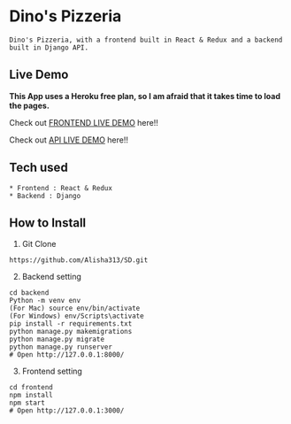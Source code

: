 # Dino's Pizzeria

```
Dino's Pizzeria, with a frontend built in React & Redux and a backend built in Django API.
```

## Live Demo

**This App uses a Heroku free plan, so I am afraid that it takes time to load the pages.**

Check out [FRONTEND LIVE DEMO](https://frontend-DinosPizzeria.jenniferdelacuz.repl.co) here!!

Check out [API LIVE DEMO](https://backend-Dinospizzeria.jenniferdelacuz.repl.co) here!!

## Tech used

```
* Frontend : React & Redux
* Backend : Django
```

## How to Install

1. Git Clone

```
https://github.com/Alisha313/SD.git
```

2. Backend setting

```
cd backend
Python -m venv env
(For Mac) source env/bin/activate
(For Windows) env/Scripts\activate
pip install -r requirements.txt
python manage.py makemigrations
python manage.py migrate
python manage.py runserver
# Open http://127.0.0.1:8000/
```

3. Frontend setting

```
cd frontend
npm install
npm start
# Open http://127.0.0.1:3000/
```
